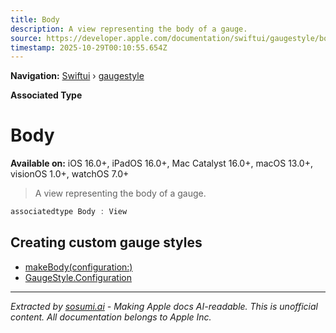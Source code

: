 ```yaml
---
title: Body
description: A view representing the body of a gauge.
source: https://developer.apple.com/documentation/swiftui/gaugestyle/body
timestamp: 2025-10-29T00:10:55.654Z
---
```


**Navigation:** [Swiftui](/documentation/swiftui) › [gaugestyle](/documentation/swiftui/gaugestyle)

**Associated Type**

# Body

**Available on:** iOS 16.0+, iPadOS 16.0+, Mac Catalyst 16.0+, macOS 13.0+, visionOS 1.0+, watchOS 7.0+

> A view representing the body of a gauge.

```swift
associatedtype Body : View
```

## Creating custom gauge styles

- [makeBody(configuration:)](/documentation/swiftui/gaugestyle/makebody(configuration:))
- [GaugeStyle.Configuration](/documentation/swiftui/gaugestyle/configuration)

---

*Extracted by [sosumi.ai](https://sosumi.ai) - Making Apple docs AI-readable.*
*This is unofficial content. All documentation belongs to Apple Inc.*
